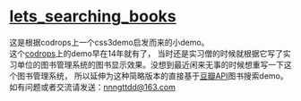 [lets_searching_books](http://nnngttdd.github.io/Demos/lets_searching_books/index.html)
===================
  这是根据codrops上一个css3demo启发而来的小demo。 <br />
  这个[codrops](http://tympanus.net/codrops/2014/01/14/look-inside-book-preview-with-bookblock/)上的demo早在14年就有了，
  当时还是实习僧的时候就根据它写了实习单位的图书管理系统的图书显示效果。没想到最近闲来无事的时候想重写一下这个图书管理系统，
  所以延伸为这种简略版本的直接基于[豆瓣API](http://developers.douban.com/wiki/?title=api_v2)图书搜索demo。<br />
  如有问题或者交流请发送：nnngttdd@163.com
  
